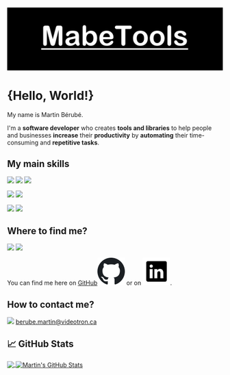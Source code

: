 ![Header](res/header.png "Header")

# {Hello, World!}

My name is Martin Bérubé.

I'm a **software developer** who creates **tools and libraries** to help people and businesses **increase** their **productivity** by **automating** their time-consuming and **repetitive tasks**.

## My main skills
![](https://img.shields.io/badge/C%23-239120?style=for-the-badge&logo=c-sharp&logoColor=white)
![](https://img.shields.io/badge/.NET-5C2D91?style=for-the-badge&logo=.net&logoColor=white)
![](https://img.shields.io/badge/Python-3776AB?style=for-the-badge&logo=python&logoColor=white)

![](https://img.shields.io/badge/Microsoft-666666?style=for-the-badge&logo=microsoft&logoColor=white)
![](https://img.shields.io/badge/Windows-0078D6?style=for-the-badge&logo=windows&logoColor=white)

![](https://img.shields.io/badge/GitHub-100000?style=for-the-badge&logo=github&logoColor=white)
![](https://img.shields.io/badge/Bitbucket-330F63?style=for-the-badge&logo=bitbucket&logoColor=white)

## Where to find me?
![](https://img.shields.io/badge/GitHub-100000?style=for-the-badge&logo=github&logoColor=white)
![](https://img.shields.io/badge/LinkedIn-0077B5?style=for-the-badge&logo=linkedin&logoColor=white)

You can find me here on [GitHub](https://github.com/MabeTools)![](res/GitHub_64.png) or on [](https://www.linkedin.com/in/berubemartin/)![LinkedIn](res/linkedin_64.png).

## How to contact me? 
![](https://img.shields.io/badge/Ask%20me-anything-1abc9c.svg)
<berube.martin@videotron.ca>


## &#x1f4c8; GitHub Stats

<a href="https://github.com/MabeTools/MabeTools">
  <img align="center" src="https://github-readme-stats.vercel.app/api/top-langs/?username=MabeTools&hide=java,html,tex&title_color=ffffff&text_color=c9cacc&icon_color=2bbc8a&bg_color=1d1f21&langs_count=3" />
</a>
<a href="https://github.com/MabeTools/MabeTools">
  <img align="center" src="https://github-readme-stats.vercel.app/api?username=MabeTools&show_icons=true&line_height=27&count_private=true&title_color=ffffff&text_color=c9cacc&icon_color=2bbc8a&bg_color=1d1f21" alt="Martin's GitHub Stats" />
</a>


<!-- links to your social media accounts -->
[1]: https://github.com/MabeTools
[2]: https://www.linkedin.com/in/MabeTools/

<!-- Resources -->
<!-- Icons: https://simpleicons.org/ -->
<!-- GitHub Stats: https://github.com/anuraghazra/github-readme-stats -->
<!-- Emojis: https://emojipedia.org/emoji/ -->
<!-- HTML Emojis: https://www.fileformat.info/index.htm -->
<!-- Shields: https://shields.io/ -->
<!-- Awesome GitHub Profile README: https://github.com/abhisheknaiidu/awesome-github-profile-readme -->
